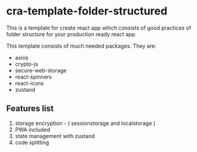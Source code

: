 # cra-template-folder-structured

This is a template for create react app which consists of good practices of folder structure for your production ready react app.

This template consists of much needed packages. They are:

- axios
- crypto-js
- secure-web-storage
- react-spinners
- react-icons
- zustand

## Features list

1. storage encryption - ( sessionstorage and localstorage )
2. PWA included
3. state management with zustand
4. code splitting
